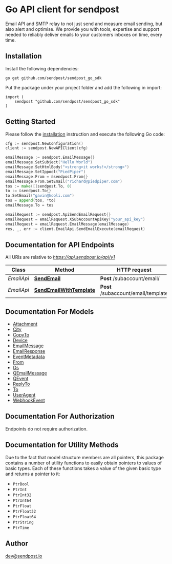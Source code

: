 # Go API client for sendpost

Email API and SMTP relay to not just send and measure email sending, but also alert and optimise. We provide you with tools, expertise and support needed to reliably deliver emails to your customers inboxes on time, every time.

## Installation

Install the following dependencies:

```shell
go get github.com/sendpost/sendpost_go_sdk
```

Put the package under your project folder and add the following in import:

```golang
import (
	sendpost "github.com/sendpost/sendpost_go_sdk"
)
```

## Getting Started

Please follow the [installation](#installation) instruction and execute the following Go code:

```go
cfg := sendpost.NewConfiguration()
client := sendpost.NewAPIClient(cfg)

emailMessage := sendpost.EmailMessage{}
emailMessage.SetSubject("Hello World")
emailMessage.SetHtmlBody("<strong>it works!</strong>")
emailMessage.SetIppool("PiedPiper")
emailMessage.From = &sendpost.From{}
emailMessage.From.SetEmail("richard@piedpiper.com")
tos := make([]sendpost.To, 0)
to := &sendpost.To{}
to.SetEmail("gavin@hooli.com")
tos = append(tos, *to)
emailMessage.To = tos

emailRequest := sendpost.ApiSendEmailRequest{}
emailRequest = emailRequest.XSubAccountApiKey("your_api_key")
emailRequest = emailRequest.EmailMessage(emailMessage)
res, _, err := client.EmailApi.SendEmailExecute(emailRequest)
```

## Documentation for API Endpoints

All URIs are relative to *https://api.sendpost.io/api/v1*

Class | Method | HTTP request | Description
------------ | ------------- | ------------- | -------------
*EmailApi* | [**SendEmail**](docs/EmailApi.md#sendemail) | **Post** /subaccount/email/ | 
*EmailApi* | [**SendEmailWithTemplate**](docs/EmailApi.md#sendemailwithtemplate) | **Post** /subaccount/email/template | 


## Documentation For Models

 - [Attachment](docs/Attachment.md)
 - [City](docs/City.md)
 - [CopyTo](docs/CopyTo.md)
 - [Device](docs/Device.md)
 - [EmailMessage](docs/EmailMessage.md)
 - [EmailResponse](docs/EmailResponse.md)
 - [EventMetadata](docs/EventMetadata.md)
 - [From](docs/From.md)
 - [Os](docs/Os.md)
 - [QEmailMessage](docs/QEmailMessage.md)
 - [QEvent](docs/QEvent.md)
 - [ReplyTo](docs/ReplyTo.md)
 - [To](docs/To.md)
 - [UserAgent](docs/UserAgent.md)
 - [WebhookEvent](docs/WebhookEvent.md)


## Documentation For Authorization

Endpoints do not require authorization.


## Documentation for Utility Methods

Due to the fact that model structure members are all pointers, this package contains
a number of utility functions to easily obtain pointers to values of basic types.
Each of these functions takes a value of the given basic type and returns a pointer to it:

* `PtrBool`
* `PtrInt`
* `PtrInt32`
* `PtrInt64`
* `PtrFloat`
* `PtrFloat32`
* `PtrFloat64`
* `PtrString`
* `PtrTime`

## Author

dev@sendpost.io

